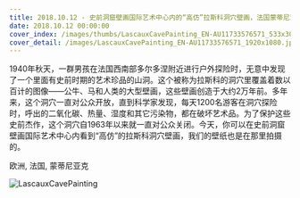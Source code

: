 ```yaml
---
title: 2018.10.12 - 史前洞窟壁画国际艺术中心内的“高仿”拉斯科洞穴壁画，法国蒙蒂尼亚克 (© Caroline Blumberg/Epa/Shutterstock)
date: 2018.10.12 00:00:00
cover_index: /images/thumbs/LascauxCavePainting_EN-AU11733576571_533x300.jpg
cover_detail: /images/LascauxCavePainting_EN-AU11733576571_1920x1080.jpg
---
```


1940年秋天，一群男孩在法国西南部多尔多涅附近进行户外探险时，无意中发现了一个里面有史前时期的艺术珍品的山洞。这个被称为拉斯科的洞穴里覆盖着数以百计的图像——公牛、马和人类的大型壁画，这些壁画创造于大约2万年前。多年来，这个洞穴一直对公众开放，直到科学家发现，每天1200名游客在洞穴探险时，呼出的二氧化碳、热量、湿度和其它污染物，都在破坏艺术品。为了保护这些史前杰作，这个洞穴自1963年以来就一直对公众关闭。今天，你可以在史前洞窟壁画国际艺术中心内看到“高仿”的拉斯科洞穴壁画，我们的壁纸也是在那里拍摄的。

欧洲, 法国, 蒙蒂尼亚克

![LascauxCavePainting](/images/LascauxCavePainting_EN-AU11733576571_1920x1080.jpg)
